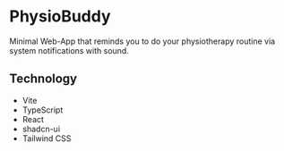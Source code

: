 # PhysioBuddy
Minimal Web-App that reminds you to do your physiotherapy routine via system notifications with sound.
## Technology

- Vite
- TypeScript
- React
- shadcn-ui
- Tailwind CSS
